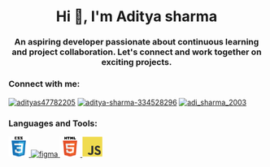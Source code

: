 <h1 align="center">Hi 👋, I'm Aditya sharma</h1>
<h3 align="center">An aspiring developer passionate about continuous learning and project collaboration. Let's connect and work together on exciting projects.</h3>

<h3 align="left">Connect with me:</h3>
<p align="left">
<a href="https://twitter.com/adityas47782205" target="blank"><img align="center" src="https://freelogopng.com/images/all_img/1690643591twitter-x-logo-png.png" alt="adityas47782205" height="30" width="40" /></a>
<a href="https://linkedin.com/in/aditya-sharma-334528296" target="blank"><img align="center" src="https://raw.githubusercontent.com/rahuldkjain/github-profile-readme-generator/master/src/images/icons/Social/linked-in-alt.svg" alt="aditya-sharma-334528296" height="30" width="40" /></a>
<a href="https://instagram.com/adi_sharma_2003" target="blank"><img align="center" src="https://raw.githubusercontent.com/rahuldkjain/github-profile-readme-generator/master/src/images/icons/Social/instagram.svg" alt="adi_sharma_2003" height="30" width="40" /></a>
</p>

<h3 align="left">Languages and Tools:</h3>
<p align="left"> <a href="https://www.w3schools.com/css/" target="_blank" rel="noreferrer"> <img src="https://raw.githubusercontent.com/devicons/devicon/master/icons/css3/css3-original-wordmark.svg" alt="css3" width="40" height="40"/> </a> <a href="https://www.figma.com/" target="_blank" rel="noreferrer"> <img src="https://www.vectorlogo.zone/logos/figma/figma-icon.svg" alt="figma" width="40" height="40"/> </a> <a href="https://www.w3.org/html/" target="_blank" rel="noreferrer"> <img src="https://raw.githubusercontent.com/devicons/devicon/master/icons/html5/html5-original-wordmark.svg" alt="html5" width="40" height="40"/> </a> <a href="https://developer.mozilla.org/en-US/docs/Web/JavaScript" target="_blank" rel="noreferrer"> <img src="https://raw.githubusercontent.com/devicons/devicon/master/icons/javascript/javascript-original.svg" alt="javascript" width="40" height="40"/> </a> </p>
